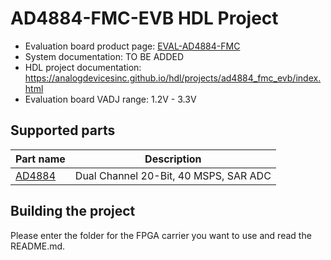 # AD4884-FMC-EVB HDL Project

- Evaluation board product page: [EVAL-AD4884-FMC](https://www.analog.com/eval-ad4884-fmc)
- System documentation: TO BE ADDED
- HDL project documentation: https://analogdevicesinc.github.io/hdl/projects/ad4884_fmc_evb/index.html
- Evaluation board VADJ range: 1.2V - 3.3V

## Supported parts

| Part name                               | Description                           |
|-----------------------------------------|---------------------------------------|
| [AD4884](https://www.analog.com/ad4884) | Dual Channel 20-Bit, 40 MSPS, SAR ADC |

## Building the project

Please enter the folder for the FPGA carrier you want to use and read the README.md.
